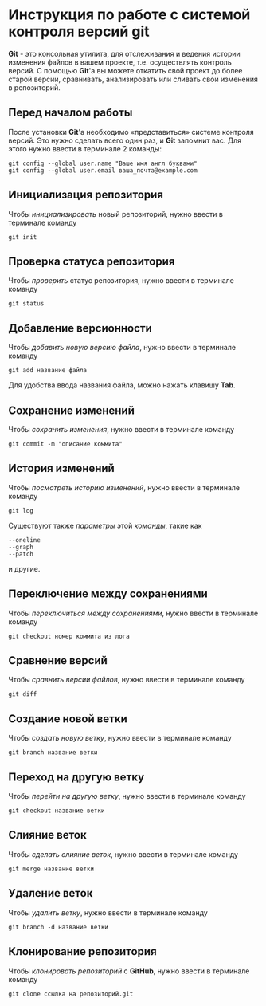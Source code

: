 # Инструкция по работе с системой контроля версий git

**Git** - это консольная утилита, для отслеживания и ведения истории изменения файлов в вашем проекте, т.е. осуществлять контроль версий. С помощью **Git**'a вы можете откатить свой проект до более старой версии, сравнивать, анализировать или сливать свои изменения в репозиторий.

## Перед началом работы

После установки **Git**'a необходимо «представиться» системе контроля версий. Это нужно сделать всего один раз, и **Git** запомнит вас. Для этого нужно ввести в терминале 2 команды:

    git config --global user.name "Ваше имя англ буквами"
    git config --global user.email ваша_почта@example.com



## Инициализация репозитория 


Чтобы *инициализировать* новый репозиторий, нужно ввести в терминале команду

    git init


## Проверка статуса репозитория

Чтобы *проверить* статус репозитория, нужно ввести в терминале команду  
    
    git status

## Добавление версионности

Чтобы *добавить новую версию файла*, нужно ввести в терминале команду

    git add название файла

Для удобства ввода названия файла, можно нажать клавишу **Tab**.

## Сохранение изменений

Чтобы *сохранить изменения*, нужно ввести в терминале команду

    git commit -m "описание коммита"

## История изменений

Чтобы *посмотреть историю изменений*, нужно ввести в терминале команду

    git log

Существуют также *параметры* этой *команды*, такие как

    --oneline
    --graph
    --patch

и другие.

## Переключение между сохранениями

Чтобы *переключиться между сохранениями*, нужно ввести в терминале команду 

    git checkout номер коммита из лога

## Сравнение версий

Чтобы *сравнить версии файлов*, нужно ввести в терминале команду

    git diff

## Создание новой ветки

Чтобы *создать новую ветку*, нужно ввести в терминале команду

    git branch название ветки

## Переход на другую ветку

Чтобы *перейти на другую ветку*, нужно ввести в терминале команду

    git checkout название ветки

## Слияние веток

Чтобы *сделать слияние веток*, нужно ввести в терминале команду

    git merge название ветки

## Удаление веток

Чтобы *удалить ветку*, нужно ввести в терминале команду

    git branch -d название ветки


## Клонирование репозитория

Чтобы *клонировать репозиторий* с **GitHub**, нужно ввести в терминале команду

    git clone ссылка на репозиторий.git
